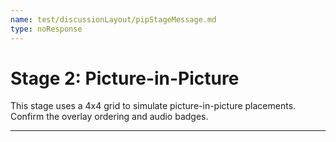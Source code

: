 ```yaml
---
name: test/discussionLayout/pipStageMessage.md
type: noResponse
---
```


# Stage 2: Picture-in-Picture

This stage uses a 4x4 grid to simulate picture-in-picture placements. Confirm the overlay ordering and audio badges.

---
